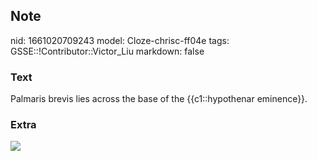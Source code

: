 ## Note
nid: 1661020709243
model: Cloze-chrisc-ff04e
tags: GSSE::!Contributor::Victor_Liu
markdown: false

### Text
Palmaris brevis lies across the base of the {{c1::hypothenar eminence}}.

### Extra
<img src="paste-03072bce9c4047388d44086f9d60287797bb0ab5.jpg">
